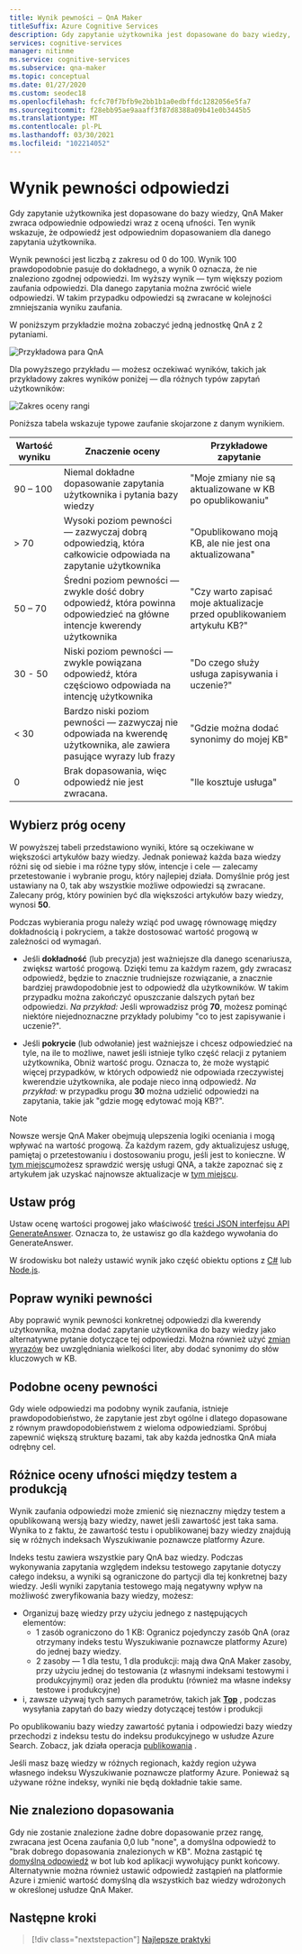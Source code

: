```yaml
---
title: Wynik pewności — QnA Maker
titleSuffix: Azure Cognitive Services
description: Gdy zapytanie użytkownika jest dopasowane do bazy wiedzy, QnA Maker zwraca odpowiednie odpowiedzi wraz z oceną ufności.
services: cognitive-services
manager: nitinme
ms.service: cognitive-services
ms.subservice: qna-maker
ms.topic: conceptual
ms.date: 01/27/2020
ms.custom: seodec18
ms.openlocfilehash: fcfc70f7bfb9e2bb1b1a0edbffdc1282056e5fa7
ms.sourcegitcommit: f28ebb95ae9aaaff3f87d8388a09b41e0b3445b5
ms.translationtype: MT
ms.contentlocale: pl-PL
ms.lasthandoff: 03/30/2021
ms.locfileid: "102214052"
---
```

# <a name="the-confidence-score-of-an-answer"></a>Wynik pewności odpowiedzi
Gdy zapytanie użytkownika jest dopasowane do bazy wiedzy, QnA Maker zwraca odpowiednie odpowiedzi wraz z oceną ufności. Ten wynik wskazuje, że odpowiedź jest odpowiednim dopasowaniem dla danego zapytania użytkownika.

Wynik pewności jest liczbą z zakresu od 0 do 100. Wynik 100 prawdopodobnie pasuje do dokładnego, a wynik 0 oznacza, że nie znaleziono zgodnej odpowiedzi. Im wyższy wynik — tym większy poziom zaufania odpowiedzi. Dla danego zapytania można zwrócić wiele odpowiedzi. W takim przypadku odpowiedzi są zwracane w kolejności zmniejszania wyniku zaufania.

W poniższym przykładzie można zobaczyć jedną jednostkę QnA z 2 pytaniami.


![Przykładowa para QnA](../media/qnamaker-concepts-confidencescore/ranker-example-qna.png)

Dla powyższego przykładu — możesz oczekiwać wyników, takich jak przykładowy zakres wyników poniżej — dla różnych typów zapytań użytkowników:


![Zakres oceny rangi](../media/qnamaker-concepts-confidencescore/ranker-score-range.png)


Poniższa tabela wskazuje typowe zaufanie skojarzone z danym wynikiem.

|Wartość wyniku|Znaczenie oceny|Przykładowe zapytanie|
|--|--|--|
|90 – 100|Niemal dokładne dopasowanie zapytania użytkownika i pytania bazy wiedzy|"Moje zmiany nie są aktualizowane w KB po opublikowaniu"|
|> 70|Wysoki poziom pewności — zazwyczaj dobrą odpowiedzią, która całkowicie odpowiada na zapytanie użytkownika|"Opublikowano moją KB, ale nie jest ona aktualizowana"|
|50 – 70|Średni poziom pewności — zwykle dość dobry odpowiedź, która powinna odpowiedzieć na główne intencje kwerendy użytkownika|"Czy warto zapisać moje aktualizacje przed opublikowaniem artykułu KB?"|
|30 - 50|Niski poziom pewności — zwykle powiązana odpowiedź, która częściowo odpowiada na intencję użytkownika|"Do czego służy usługa zapisywania i uczenie?"|
|< 30|Bardzo niski poziom pewności — zazwyczaj nie odpowiada na kwerendę użytkownika, ale zawiera pasujące wyrazy lub frazy |"Gdzie można dodać synonimy do mojej KB"|
|0|Brak dopasowania, więc odpowiedź nie jest zwracana.|"Ile kosztuje usługa"|

## <a name="choose-a-score-threshold"></a>Wybierz próg oceny
W powyższej tabeli przedstawiono wyniki, które są oczekiwane w większości artykułów bazy wiedzy. Jednak ponieważ każda baza wiedzy różni się od siebie i ma różne typy słów, intencje i cele — zalecamy przetestowanie i wybranie progu, który najlepiej działa. Domyślnie próg jest ustawiany na 0, tak aby wszystkie możliwe odpowiedzi są zwracane. Zalecany próg, który powinien być dla większości artykułów bazy wiedzy, wynosi **50**.

Podczas wybierania progu należy wziąć pod uwagę równowagę między dokładnością i pokryciem, a także dostosować wartość progową w zależności od wymagań.

- Jeśli **dokładność** (lub precyzja) jest ważniejsze dla danego scenariusza, zwiększ wartość progową. Dzięki temu za każdym razem, gdy zwracasz odpowiedź, będzie to znacznie trudniejsze rozwiązanie, a znacznie bardziej prawdopodobnie jest to odpowiedź dla użytkowników. W takim przypadku można zakończyć opuszczanie dalszych pytań bez odpowiedzi. *Na przykład:* Jeśli wprowadzisz próg **70**, możesz pominąć niektóre niejednoznaczne przykłady polubimy "co to jest zapisywanie i uczenie?".

- Jeśli **pokrycie** (lub odwołanie) jest ważniejsze i chcesz odpowiedzieć na tyle, na ile to możliwe, nawet jeśli istnieje tylko część relacji z pytaniem użytkownika, Obniż wartość progu. Oznacza to, że może wystąpić więcej przypadków, w których odpowiedź nie odpowiada rzeczywistej kwerendzie użytkownika, ale podaje nieco inną odpowiedź. *Na przykład:* w przypadku progu **30** można udzielić odpowiedzi na zapytania, takie jak "gdzie mogę edytować moją KB?".

> [!NOTE]
> Nowsze wersje QnA Maker obejmują ulepszenia logiki oceniania i mogą wpływać na wartość progową. Za każdym razem, gdy aktualizujesz usługę, pamiętaj o przetestowaniu i dostosowaniu progu, jeśli jest to konieczne. W [tym miejscu](https://www.qnamaker.ai/UserSettings)możesz sprawdzić wersję usługi QNA, a także zapoznać się z artykułem jak uzyskać najnowsze aktualizacje w [tym miejscu](../How-To/configure-QnA-Maker-resources.md#get-the-latest-runtime-updates).

## <a name="set-threshold"></a>Ustaw próg

Ustaw ocenę wartości progowej jako właściwość [treści JSON interfejsu API GenerateAnswer](../how-to/metadata-generateanswer-usage.md#generateanswer-request-configuration). Oznacza to, że ustawisz go dla każdego wywołania do GenerateAnswer.

W środowisku bot należy ustawić wynik jako część obiektu options z [C#](../how-to/metadata-generateanswer-usage.md?#use-qna-maker-with-a-bot-in-c) lub [Node.js](../how-to/metadata-generateanswer-usage.md?#use-qna-maker-with-a-bot-in-nodejs).

## <a name="improve-confidence-scores"></a>Popraw wyniki pewności
Aby poprawić wynik pewności konkretnej odpowiedzi dla kwerendy użytkownika, można dodać zapytanie użytkownika do bazy wiedzy jako alternatywne pytanie dotyczące tej odpowiedzi. Można również użyć [zmian wyrazów](/rest/api/cognitiveservices/qnamaker/alterations/replace) bez uwzględniania wielkości liter, aby dodać synonimy do słów kluczowych w KB.


## <a name="similar-confidence-scores"></a>Podobne oceny pewności
Gdy wiele odpowiedzi ma podobny wynik zaufania, istnieje prawdopodobieństwo, że zapytanie jest zbyt ogólne i dlatego dopasowane z równym prawdopodobieństwem z wieloma odpowiedziami. Spróbuj zapewnić większą strukturę bazami, tak aby każda jednostka QnA miała odrębny cel.


## <a name="confidence-score-differences-between-test-and-production"></a>Różnice oceny ufności między testem a produkcją
Wynik zaufania odpowiedzi może zmienić się nieznaczny między testem a opublikowaną wersją bazy wiedzy, nawet jeśli zawartość jest taka sama. Wynika to z faktu, że zawartość testu i opublikowanej bazy wiedzy znajdują się w różnych indeksach Wyszukiwanie poznawcze platformy Azure.

Indeks testu zawiera wszystkie pary QnA baz wiedzy. Podczas wykonywania zapytania względem indeksu testowego zapytanie dotyczy całego indeksu, a wyniki są ograniczone do partycji dla tej konkretnej bazy wiedzy. Jeśli wyniki zapytania testowego mają negatywny wpływ na możliwość zweryfikowania bazy wiedzy, możesz:
* Organizuj bazę wiedzy przy użyciu jednego z następujących elementów:
    * 1 zasób ograniczono do 1 KB: Ogranicz pojedynczy zasób QnA (oraz otrzymany indeks testu Wyszukiwanie poznawcze platformy Azure) do jednej bazy wiedzy.
    * 2 zasoby — 1 dla testu, 1 dla produkcji: mają dwa QnA Maker zasoby, przy użyciu jednej do testowania (z własnymi indeksami testowymi i produkcyjnymi) oraz jeden dla produktu (również ma własne indeksy testowe i produkcyjne)
* i, zawsze używaj tych samych parametrów, takich jak **[Top](../how-to/improve-knowledge-base.md#use-the-top-property-in-the-generateanswer-request-to-get-several-matching-answers)** , podczas wysyłania zapytań do bazy wiedzy dotyczącej testów i produkcji

Po opublikowaniu bazy wiedzy zawartość pytania i odpowiedzi bazy wiedzy przechodzi z indeksu testu do indeksu produkcyjnego w usłudze Azure Search. Zobacz, jak działa operacja [publikowania](../Quickstarts/create-publish-knowledge-base.md#publish-the-knowledge-base) .

Jeśli masz bazę wiedzy w różnych regionach, każdy region używa własnego indeksu Wyszukiwanie poznawcze platformy Azure. Ponieważ są używane różne indeksy, wyniki nie będą dokładnie takie same.


## <a name="no-match-found"></a>Nie znaleziono dopasowania
Gdy nie zostanie znalezione żadne dobre dopasowanie przez rangę, zwracana jest Ocena zaufania 0,0 lub "none", a domyślna odpowiedź to "brak dobrego dopasowania znalezionych w KB". Można zastąpić tę [domyślną odpowiedź](../How-To/metadata-generateanswer-usage.md) w bot lub kod aplikacji wywołujący punkt końcowy. Alternatywnie można również ustawić odpowiedź zastąpień na platformie Azure i zmienić wartość domyślną dla wszystkich baz wiedzy wdrożonych w określonej usłudze QnA Maker.

## <a name="next-steps"></a>Następne kroki
> [!div class="nextstepaction"]
> [Najlepsze praktyki](./best-practices.md)
